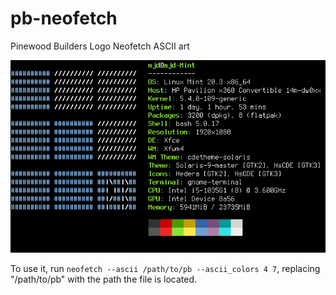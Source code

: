 # pb-neofetch
Pinewood Builders Logo Neofetch ASCII art

![](pbfetch.png)

To use it, run `neofetch --ascii /path/to/pb --ascii_colors 4 7`, replacing "/path/to/pb" with the path the file is located.
